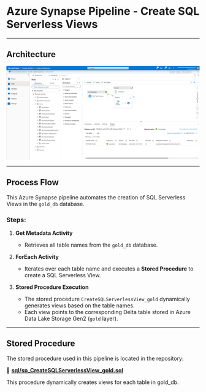 # Azure Synapse Pipeline - Create SQL Serverless Views  

---

## Architecture  
<div align="center">
    <img src="https://raw.githubusercontent.com/juancarlosierrac/SQLDB-AzureDataEngineeringProject/main/images/Synapse_Data_Pipeline.png" width="1000px"/>
</div>  

---

## Process Flow  
This Azure Synapse pipeline automates the creation of SQL Serverless Views in the `gold_db` database.  

### Steps:
1. **Get Metadata Activity** 
   - Retrieves all table names from the `gold_db` database.  

2. **ForEach Activity**  
   - Iterates over each table name and executes a **Stored Procedure** to create a SQL Serverless View.

3. **Stored Procedure Execution**  
   - The stored procedure `CreateSQLServerlessView_gold` dynamically generates views based on the table names.  
   - Each view points to the corresponding Delta table stored in Azure Data Lake Storage Gen2 (`gold` layer).

---

## Stored Procedure  
The stored procedure used in this pipeline is located in the repository:  

📂 **[sql/sp_CreateSQLServerlessView_gold.sql](https://github.com/juancarlosierrac/SQLDB-AzureDataEngineeringProject/blob/main/sql/sp_CreateSQLServerlessView_gold.sql)**  

This procedure dynamically creates views for each table in gold_db.
